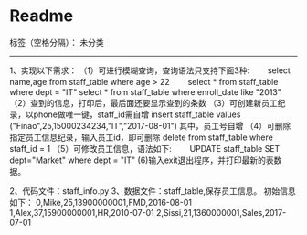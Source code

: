 ﻿# Readme

标签（空格分隔）： 未分类

---

1、实现以下需求：
（1）可进行模糊查询，查询语法只支持下面3种:
　　select name,age from staff_table where age > 22
　　select  * from staff_table where dept = "IT"
    select  * from staff_table where enroll_date like "2013"
（2）查到的信息，打印后，最后面还要显示查到的条数
（3）可创建新员工纪录，以phone做唯一键，staff_id需自增
insert staff_table values ("Finao",25,15000234234,"IT","2017-08-01")
其中，员工号自增
（4）可删除指定员工信息纪录，输入员工id，即可删除
delete from staff_table where staff_id = 1
（5）可修改员工信息，语法如下:
　　UPDATE staff_table SET dept="Market" where dept = "IT"
(6)输入exit退出程序，并打印最新的表数据。

2、代码文件：staff_info.py
3、数据文件：staff_table,保存员工信息。
初始信息如下：
0,Mike,25,13900000001,FMD,2016-08-01
1,Alex,37,15900000001,HR,2010-07-01
2,Sissi,21,1360000001,Sales,2017-07-01





